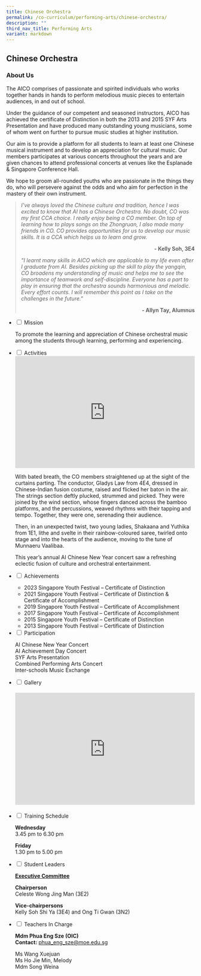 ```yaml
---
title: Chinese Orchestra
permalink: /co-curriculum/performing-arts/chinese-orchestra/
description: ""
third_nav_title: Performing Arts
variant: markdown
---
```

## Chinese Orchestra
### About Us
<p>The AICO comprises of passionate and spirited individuals who works together hands in hands to perform melodious music pieces to entertain audiences, in and out of school.</p>
<p>Under the guidance of our competent and seasoned instructors, AICO has achieved the certificate of Distinction in both the 2013 and 2015 SYF Arts Presentation and have produced many outstanding young musicians, some of whom went on further to pursue music studies at higher institution.</p>
<p>Our aim is to provide a platform for all students to learn at least one Chinese musical instrument and to develop an appreciation for cultural music. Our members participates at various concerts throughout the years and are given chances to attend professional concerts at venues like the Esplanade &amp; Singapore Conference Hall.</p>
<p>We hope to groom all-rounded youths who are passionate in the things they do, who will persevere against the odds and who aim for perfection in the mastery of their own instrument.</p>

<blockquote>
<p><em>I’ve always loved the Chinese culture and tradition, hence I was excited to know that AI has a Chinese Orchestra. No doubt, CO was my first CCA choice. I really enjoy being a CO member. On top of learning how to plays songs on the Zhongruan, I also made many friends in CO. CO provides opportunities for us to develop our music skills. It is a CCA which helps us to learn and grow.</em></p>
<p style="text-align: right;"><strong>- Kelly Soh, 3E4</strong></p>

<p><em>"I learnt many skills in AICO which are applicable to my life even after I graduate from AI. Besides picking up the skill to play the yangqin, CO broadens my understanding of music and helps me to see the importance of teamwork and self-discipline. Everyone has a part to play in ensuring that the orchestra sounds harmonious and melodic. Every effort counts. I will remember this point as I take on the challenges in the future."</em></p>
<p style="text-align: right;"><strong>- Allyn Tay, Alumnus</strong></p>
</blockquote>
<ul class="jekyllcodex_accordion">
<li><input id="accordion1" type="checkbox"> <label for="accordion1">Mission</label>
<div>
<p>To promote the learning and appreciation of Chinese orchestral music among the students through learning, performing and experiencing.</p>
</div>
</li>
<li><input id="accordion2" type="checkbox"> <label for="accordion2">Activities</label>
<div>
<iframe src="https://docs.google.com/presentation/d/e/2PACX-1vTTWmIjWTed9J18DHSiMmr-FthgH2OjlRWEvhVOk42N_15gxU-n78vAE8SX1YoQRACXKI4P2Hmx28cB/embed?start=false&amp;loop=false&amp;delayms=5000" frameborder="0" width="480" height="299" allowfullscreen="true"></iframe>
<p>With bated breath, the CO members straightened up at the sight of the curtains parting. The conductor, Gladys Law from 4E4, dressed in Chinese-Indian fusion costume, raised and flicked her baton in the air. The strings section deftly plucked, strummed and picked. They were joined by the wind section, whose fingers danced across the bamboo platforms, and the percussions, weaved rhythms with their tapping and tempo. Together, they were one, serenading their audience.</p>
<p>Then, in an unexpected twist, two young ladies, Shakaana and Yuthika from 1E1, lithe and svelte in their rainbow-coloured saree, twirled onto stage and into the hearts of the audience, moving to the tune of Munnaeru Vaalibaa.</p>
<p>This year’s annual AI Chinese New Year concert saw a refreshing eclectic fusion of culture and orchestral entertainment.</p>
</div>
</li>
<li><input id="accordion3" type="checkbox"> <label for="accordion3">Achievements</label>
<div>
<ul>
<li>2023 Singapore Youth Festival – Certificate of Distinction</li>
<li>2021 Singapore Youth Festival – Certificate of Distinction &amp; Certificate of Accomplishment</li>
<li>2019 Singapore Youth Festival – Certificate of Accomplishment</li>
<li>2017 Singapore Youth Festival – Certificate of Accomplishment</li>
<li>2015 Singapore Youth Festival – Certificate of Distinction</li>
<li>2013 Singapore Youth Festival – Certificate of Distinction</li>
</ul>
</div>
</li>
<li><input id="accordion4" type="checkbox"> <label for="accordion4">Participation</label>
<div>
<p>AI Chinese New Year Concert<br>AI Achievement Day Concert<br>SYF Arts Presentation<br>Combined Performing Arts Concert<br>Inter-schools Music Exchange</p>
</div>
</li>
<li><input id="accordion5" type="checkbox"> <label for="accordion5">Gallery</label>
<div>
<h4><center><iframe src="https://docs.google.com/presentation/d/e/2PACX-1vTDguUANg0aWAjj1tg1CcFE4ecVBgTJkYtOocR8ChbptDc_7Ntk5Z0bw2fLwPduNhkpUdmPgrkMYW9t/embed?start=false&amp;loop=false&amp;delayms=5000" frameborder="0" width="480" height="299" allowfullscreen="true"></iframe></center></h4>
</div>
</li>
<li><input id="accordion6" type="checkbox"> <label for="accordion6">Training Schedule</label>
<div>
<p><strong>Wednesday</strong><br>3.45 pm to 6.30 pm</p>
<p><strong>Friday</strong><br>1.30 pm to 5.00 pm</p>
</div>
</li>
<li><input id="accordion7" type="checkbox"> <label for="accordion7">Student Leaders</label>
<div>
<p><strong><u>Executive Committee</u></strong></p>
<p><strong>Chairperson<br></strong>Celeste Wong Jing Man&nbsp;(3E2)</p>
<p><strong>Vice-chairpersons<br></strong>Kelly Soh Shi Ya&nbsp;(3E4) and&nbsp;Ong Ti Gwan&nbsp;(3N2)</p>
</div>
</li>
<li><input id="accordion8" type="checkbox"> <label for="accordion8">Teachers In Charge</label>
<div>
<p><strong>Mdm Phua Eng Sze (OIC)<br></strong><strong>Contact:&nbsp;</strong><a href="mailto:phua_eng_sze@moe.edu.sg" target="">phua_eng_sze@moe.edu.sg</a></p>
<p>Ms Wang Xuejuan<br>Ms Ho Jie Min, Melody<br>Mdm Song Weina</p>
</div>
</li>
</ul>